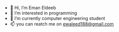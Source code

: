 - 👋 Hi, I’m Eman Eldeeb
- 👀 I’m interested in programming 
- 🌱 I’m currently computer engineering student
- 📫 you can reatch me on ewaleed188@gmail.com

<!---
emanwaleed5/emanwaleed5 is a ✨ special ✨ repository because its `README.md` (this file) appears on your GitHub profile.
You can click the Preview link to take a look at your changes.
--->
